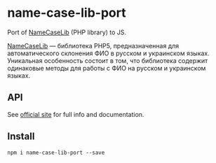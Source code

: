 # name-case-lib-port

Port of [NameCaseLib](https://github.com/seagullua/NameCaseLib) (PHP library) to JS.

[NameCaseLib](https://github.com/seagullua/NameCaseLib) — библиотека PHP5, предназначенная для автоматического склонения ФИО в русском и украинском языках. Уникальная особенность состоит в том, что библиотека содержит одинаковые методы для работы с ФИО на русском и украинском языках.

## API 
See [official site](http://namecaselib.com) for full info and documentation.

## Install
`npm i name-case-lib-port --save`

